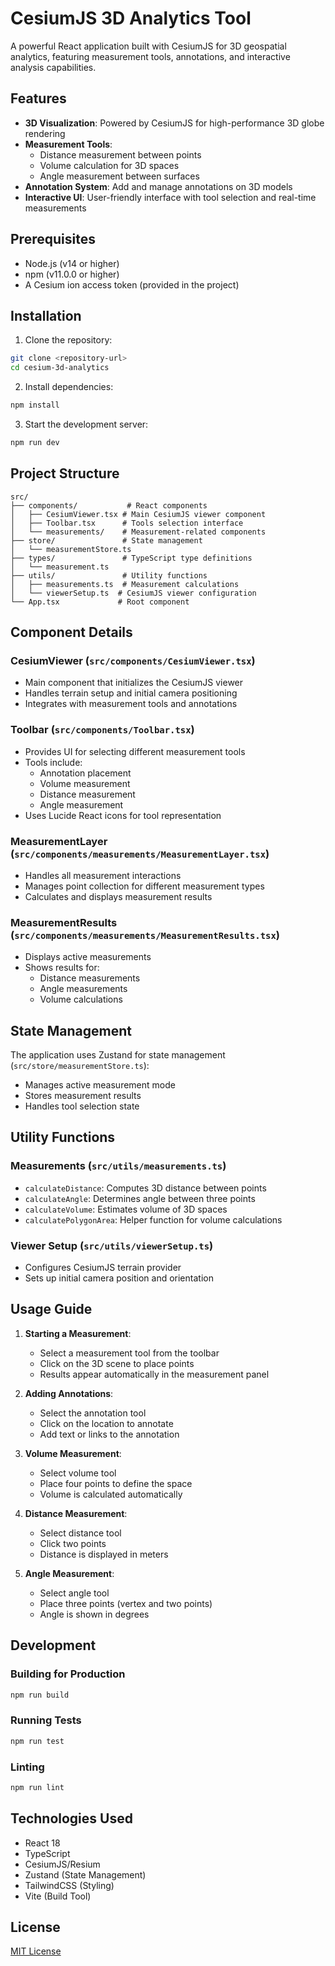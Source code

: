 # CesiumJS 3D Analytics Tool

A powerful React application built with CesiumJS for 3D geospatial analytics, featuring measurement tools, annotations, and interactive analysis capabilities.

## Features

- **3D Visualization**: Powered by CesiumJS for high-performance 3D globe rendering
- **Measurement Tools**:
  - Distance measurement between points
  - Volume calculation for 3D spaces
  - Angle measurement between surfaces
- **Annotation System**: Add and manage annotations on 3D models
- **Interactive UI**: User-friendly interface with tool selection and real-time measurements

## Prerequisites

- Node.js (v14 or higher)
- npm (v11.0.0 or higher)
- A Cesium ion access token (provided in the project)

## Installation

1. Clone the repository:
```bash
git clone <repository-url>
cd cesium-3d-analytics
```

2. Install dependencies:
```bash
npm install
```

3. Start the development server:
```bash
npm run dev
```

## Project Structure

```
src/
├── components/           # React components
│   ├── CesiumViewer.tsx # Main CesiumJS viewer component
│   ├── Toolbar.tsx      # Tools selection interface
│   └── measurements/    # Measurement-related components
├── store/               # State management
│   └── measurementStore.ts
├── types/               # TypeScript type definitions
│   └── measurement.ts
├── utils/               # Utility functions
│   ├── measurements.ts  # Measurement calculations
│   └── viewerSetup.ts  # CesiumJS viewer configuration
└── App.tsx             # Root component
```

## Component Details

### CesiumViewer (`src/components/CesiumViewer.tsx`)
- Main component that initializes the CesiumJS viewer
- Handles terrain setup and initial camera positioning
- Integrates with measurement tools and annotations

### Toolbar (`src/components/Toolbar.tsx`)
- Provides UI for selecting different measurement tools
- Tools include:
  - Annotation placement
  - Volume measurement
  - Distance measurement
  - Angle measurement
- Uses Lucide React icons for tool representation

### MeasurementLayer (`src/components/measurements/MeasurementLayer.tsx`)
- Handles all measurement interactions
- Manages point collection for different measurement types
- Calculates and displays measurement results

### MeasurementResults (`src/components/measurements/MeasurementResults.tsx`)
- Displays active measurements
- Shows results for:
  - Distance measurements
  - Angle measurements
  - Volume calculations

## State Management

The application uses Zustand for state management (`src/store/measurementStore.ts`):
- Manages active measurement mode
- Stores measurement results
- Handles tool selection state

## Utility Functions

### Measurements (`src/utils/measurements.ts`)
- `calculateDistance`: Computes 3D distance between points
- `calculateAngle`: Determines angle between three points
- `calculateVolume`: Estimates volume of 3D spaces
- `calculatePolygonArea`: Helper function for volume calculations

### Viewer Setup (`src/utils/viewerSetup.ts`)
- Configures CesiumJS terrain provider
- Sets up initial camera position and orientation

## Usage Guide

1. **Starting a Measurement**:
   - Select a measurement tool from the toolbar
   - Click on the 3D scene to place points
   - Results appear automatically in the measurement panel

2. **Adding Annotations**:
   - Select the annotation tool
   - Click on the location to annotate
   - Add text or links to the annotation

3. **Volume Measurement**:
   - Select volume tool
   - Place four points to define the space
   - Volume is calculated automatically

4. **Distance Measurement**:
   - Select distance tool
   - Click two points
   - Distance is displayed in meters

5. **Angle Measurement**:
   - Select angle tool
   - Place three points (vertex and two points)
   - Angle is shown in degrees

## Development

### Building for Production
```bash
npm run build
```

### Running Tests
```bash
npm run test
```

### Linting
```bash
npm run lint
```

## Technologies Used

- React 18
- TypeScript
- CesiumJS/Resium
- Zustand (State Management)
- TailwindCSS (Styling)
- Vite (Build Tool)

## License

[MIT License](LICENSE)